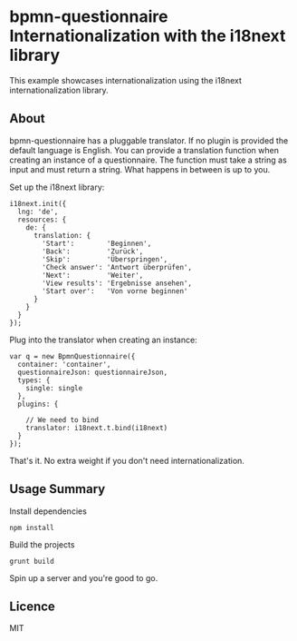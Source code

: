 # bpmn-questionnaire Internationalization with the i18next library

This example showcases internationalization using the i18next internationalization library.

## About

bpmn-questionnaire has a pluggable translator. If no plugin is provided the default language is English. You can provide a translation function when creating an instance of a questionnaire. The function must take a string as input and must return a string. What happens in between is up to you.

Set up the i18next library:

```
i18next.init({
  lng: 'de',
  resources: {
    de: {
      translation: {
        'Start':        'Beginnen',
        'Back':         'Zurück',
        'Skip':         'Überspringen',
        'Check answer': 'Antwort überprüfen',
        'Next':         'Weiter',
        'View results': 'Ergebnisse ansehen',
        'Start over':   'Von vorne beginnen'
      }
    }
  }
});
```

Plug into the translator when creating an instance:

```
var q = new BpmnQuestionnaire({
  container: 'container',
  questionnaireJson: questionnaireJson,
  types: {
    single: single
  },
  plugins: {

    // We need to bind
    translator: i18next.t.bind(i18next)
  }
});
```

That's it. No extra weight if you don't need internationalization.

## Usage Summary

Install dependencies

```
npm install
```

Build the projects

```
grunt build
```

Spin up a server and you're good to go.

## Licence

MIT
